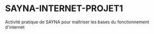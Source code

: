 # SAYNA-INTERNET-PROJET1
Activité pratique de SAYNA pour maîtriser les bases du fonctionnement d'internet

